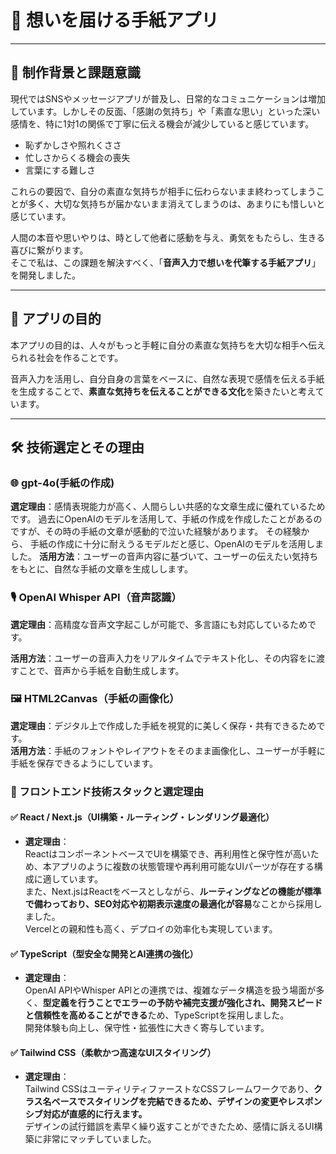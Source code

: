 # 📮 想いを届ける手紙アプリ 

---

## 🔖 制作背景と課題意識

現代ではSNSやメッセージアプリが普及し、日常的なコミュニケーションは増加しています。しかしその反面、「感謝の気持ち」や「素直な思い」といった深い感情を、特に1対1の関係で丁寧に伝える機会が減少していると感じています。

- 恥ずかしさや照れくささ  
- 忙しさからくる機会の喪失  
- 言葉にする難しさ  

これらの要因で、自分の素直な気持ちが相手に伝わらないまま終わってしまうことが多く、大切な気持ちが届かないまま消えてしまうのは、あまりにも惜しいと感じています。

人間の本音や思いやりは、時として他者に感動を与え、勇気をもたらし、生きる喜びに繋がります。  
そこで私は、この課題を解決すべく、「**音声入力で想いを代筆する手紙アプリ**」を開発しました。

---

## 🎯 アプリの目的

本アプリの目的は、人々がもっと手軽に自分の素直な気持ちを大切な相手へ伝えられる社会を作ることです。

音声入力を活用し、自分自身の言葉をベースに、自然な表現で感情を伝える手紙を生成することで、**素直な気持ちを伝えることができる文化**を築きたいと考えています。

---

## 🛠 技術選定とその理由

### 🌐 gpt-4o(手紙の作成)

**選定理由**：感情表現能力が高く、人間らしい共感的な文章生成に優れているためです。 
過去にOpenAIのモデルを活用して、手紙の作成を作成したことがあるのですが、その時の手紙の文章が感動的で泣いた経験があります。
その経験から、 手紙の作成に十分に耐えうるモデルだと感じ、OpenAIのモデルを活用しました。
**活用方法**：ユーザーの音声内容に基づいて、ユーザーの伝えたい気持ちをもとに、自然な手紙の文章を生成しします。

### 🎙 OpenAI Whisper API（音声認識）
 **選定理由**：高精度な音声文字起こしが可能で、多言語にも対応しているためです。  

**活用方法**：ユーザーの音声入力をリアルタイムでテキスト化し、その内容をに渡すことで、音声から手紙を自動生成します。

### 🖼 HTML2Canvas（手紙の画像化）

**選定理由**：デジタル上で作成した手紙を視覚的に美しく保存・共有できるためです。  
**活用方法**：手紙のフォントやレイアウトをそのまま画像化し、ユーザーが手軽に手紙を保存できるようにしています。

### 🚀 フロントエンド技術スタックと選定理由

#### ✅ React / Next.js（UI構築・ルーティング・レンダリング最適化）

- **選定理由**：  
  ReactはコンポーネントベースでUIを構築でき、再利用性と保守性が高いため、本アプリのように複数の状態管理や再利用可能なUIパーツが存在する構成に適しています。  
  また、Next.jsはReactをベースとしながら、**ルーティングなどの機能が標準で備わっており、SEO対応や初期表示速度の最適化が容易**なことから採用しました。  
  Vercelとの親和性も高く、デプロイの効率化も実現しています。

#### ✅ TypeScript（型安全な開発とAI連携の強化）

- **選定理由**：  
  OpenAI APIやWhisper APIとの連携では、複雑なデータ構造を扱う場面が多く、**型定義を行うことでエラーの予防や補完支援が強化され、開発スピードと信頼性を高めることができる**ため、TypeScriptを採用しました。  
  開発体験も向上し、保守性・拡張性に大きく寄与しています。

#### ✅ Tailwind CSS（柔軟かつ高速なUIスタイリング）

- **選定理由**：  
  Tailwind CSSはユーティリティファーストなCSSフレームワークであり、**クラス名ベースでスタイリングを完結できるため、デザインの変更やレスポンシブ対応が直感的に行えます。**  
  デザインの試行錯誤を素早く繰り返すことができたため、感情に訴えるUI構築に非常にマッチしていました。



